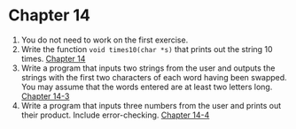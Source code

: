 # Chapter 14

1. You do not need to work on the first exercise.
2. Write the function `void times10(char *s)` that prints out the string 10 times.
[Chapter 14](./exercise-14.s)
3. Write a program that inputs two strings from the user and outputs the strings with the first two characters of each word having been swapped. You may assume that the words entered are at least two letters long.
[Chapter 14-3](./exercise-14-3.s)
4. Write a program that inputs three numbers from the user and prints out their product. Include error-checking.
[Chapter 14-4](./exercise-14-4.s)




